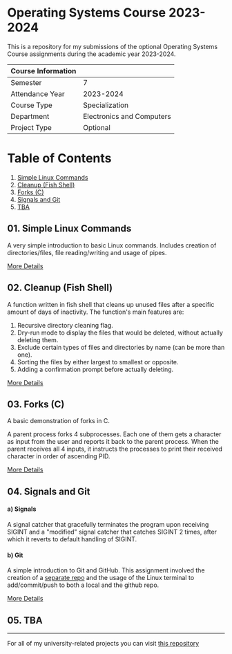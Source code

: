 # Operating Systems Course 2023-2024
This is a repository for my submissions of the optional Operating Systems Course assignments during the academic year 2023-2024.

|   Course Information     |                           |
|--------------------------|---------------------------|
| Semester                 | 7                         |
| Attendance Year          | 2023-2024                 |
| Course Type              | Specialization            |
| Department               | Electronics and Computers |
| Project Type             | Optional                  |

# Table of Contents
1. [Simple Linux Commands](#01-simple-linux-commands)
2. [Cleanup (Fish Shell)](#02-cleanup-fish-shell)
3. [Forks (C)](#03-forks-c)
4. [Signals and Git](#04-signals-and-git)
5. [TBA](#tba)


## 01. Simple Linux Commands

A very simple introduction to basic Linux commands. Includes creation of directories/files, file reading/writing and usage of pipes.

[More Details](https://github.com/Selivanof/os-course/tree/main/01.%20Simple%20Linux%20Commands)
## 02. Cleanup (Fish Shell)
A function written in fish shell that cleans up unused files after a specific amount of days of inactivity. The function's main features are:
1) Recursive directory cleaning flag.
2) Dry-run mode to display the files that would be deleted, without actually deleting them.
3) Exclude certain types of files and directories by name (can be more than one).
4) Sorting the files by either largest to smallest or opposite.
5) Adding a confirmation prompt before actually deleting.
   
[More Details](https://github.com/Selivanof/os-course/tree/main/02.%20Cleanup)
## 03. Forks (C)
A basic demonstration of forks in C.

A parent process forks 4 subprocesses. Each one of them gets a character as input from the user and reports it back to the parent process. When the parent receives all 4 inputs, it instructs the processes to print their received character in order of ascending PID. 

[More Details](https://github.com/Selivanof/os-course/tree/main/04.%20Signals%20and%20Git)
## 04. Signals and Git

#### a) Signals
A signal catcher that gracefully terminates the program upon receiving SIGINT and a "modified" signal catcher that catches SIGINT 2 times, after which it reverts to default handling of SIGINT.

#### b) Git
A simple introduction to Git and GitHub. This assignment involved the creation of a [separate repo](https://github.com/Selivanof/GitHashingExercise) and the usage of the Linux terminal to add/commit/push to both a local and the github repo.

[More Details](https://github.com/Selivanof/os-course/tree/main/03.%20Forks)
## 05. TBA

---
For all of my university-related projects you can visit [this repository](https://github.com/Selivanof/UniversityCollection)
